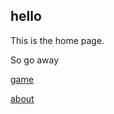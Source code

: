 ## hello

This is the home page.

So go away

[game](/eaglercraft/game)

[about](/eaglercraft/about)

